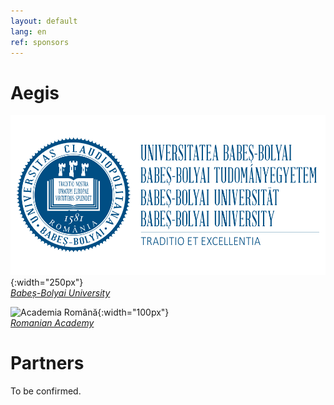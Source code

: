 ```yaml
---
layout: default
lang: en
ref: sponsors
---
```


# Aegis

![Universitatea Babeș-Bolyai](/assets/images/Logo-UBB.svg){:width="250px"}<br />
*[Babeș-Bolyai University](https://www.ubbcluj.ro)*

![Academia Română](https://acad.ro/institutia/img/media/sigla/Academia_Romana_sigla_web.png){:width="100px"}<br />
*[Romanian Academy](https://acad.ro)*


# Partners

To be confirmed.
